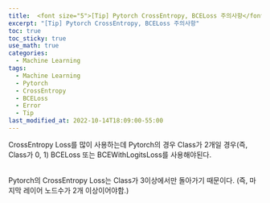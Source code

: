 ```yaml
---
title:  <font size="5">[Tip] Pytorch CrossEntropy, BCELoss 주의사항</font>
excerpt: "[Tip] Pytorch CrossEntropy, BCELoss 주의사항"
toc: true
toc_sticky: true
use_math: true
categories:
  - Machine Learning
tags:
  - Machine Learning
  - Pytorch
  - CrossEntropy
  - BCELoss
  - Error
  - Tip
last_modified_at: 2022-10-14T18:09:00-55:00
---
```


CrossEntropy Loss를 많이 사용하는데 Pytorch의 경우 Class가 2개일 경우(즉, Class가 0, 1) BCELoss 또는 BCEWithLogitsLoss를 사용해야된다. <br><br>

Pytorch의 CrossEntropy Loss는 Class가 3이상에서만 돌아가기 때문이다. (즉, 마지막 레이어 노드수가 2개 이상이어야함.)

